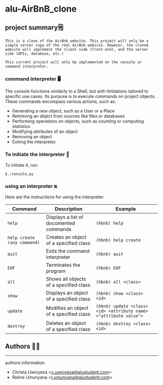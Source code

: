 # alu-AirBnB_clone

## project summary🗒️

```
This is a clone of the AirBnb website. This project will only be a simple server copy of the real AirBnb website. However, the cloned website will implement the client side (front-end), and the server side (APIs, database, etc.)

This current project will only be implemented on the console or command interpreter. 
```
### command interpreter 🖥️

 The console functions similarly to a Shell, but with limitations tailored to specific use cases. Its purpose is to execute commands on project objects. These commands encompass various actions, such as:

- Generating a new object, such as a User or a Place
- Retrieving an object from sources like files or databases
- Performing operations on objects, such as counting or computing statistics
- Modifying attributes of an object
- Removing an object
- Exiting the interpreter.

### To initiate the interpreter 🤖

To initiate it, run:

```python
$./console.py
```
### using an interpreter 🔛

Here are the instructions for using the interpreter:

| Command | Description | Example |
|----------|-------------|---------|
| `help` | Displays a list of documented commands | `(hbnb) help` |
| `help create (any command)` | Creates an object of a specified class | `(hbnb) help create` |
| `quit` | Exits the command interpreter | `(hbnb) quit` |
| `EOF` | Terminates the program | `(hbnb) EOF` |
| `all` | Shows all objects of a specified class | `(hbnb) all <class>` |
| `show` | Displays an object of a specified class | `(hbnb) show <class> <id>` |
| `update` | Modifies an object of a specified class | `(hbnb) update <class> <id> <attribute name> <"attribute value">` |
| `destroy` | Deletes an object of a specified class | `(hbnb) destroy <class> <id>` |

## Authors 👩‍💻
---

authors information: 

* Christa Uwicyeza <<c.uwicyeza@alustudent.com>>
* Roline Umunyana <<r.umunyana@alustudent.com>>